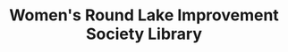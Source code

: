 ---
layout: repo
title: "Women's Round Lake Improvement Society Library"
id: 22707
permalink: repos/22707/
---